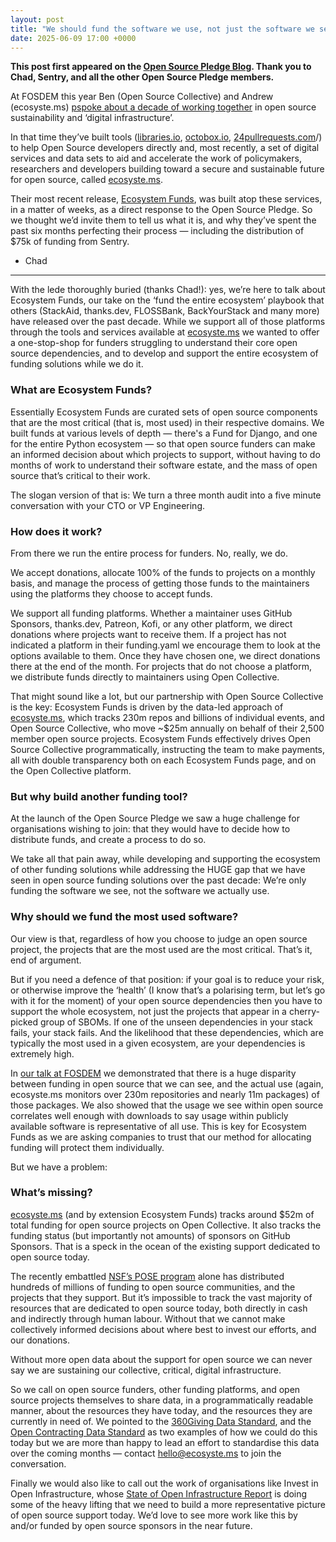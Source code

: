 ```yaml
---
layout: post
title: "We should fund the software we use, not just the software we see"
date: 2025-06-09 17:00 +0000
---
```


__This post first appeared on the [Open Source Pledge Blog](https://opensourcepledge.com/blog/we-should-fund-the-software-we-use/). Thank you to Chad, Sentry, and all the other Open Source Pledge members.__

At FOSDEM this year Ben (Open Source Collective) and Andrew (ecosyste.ms) [pspoke about a decade of working together](https://fosdem.org/2025/schedule/event/fosdem-2025-5576-open-source-funding-you-re-doing-it-wrong/) in open source sustainability and ‘digital infrastructure’.

In that time they’ve built tools ([libraries.io](https://libraries.io), [octobox.io](https://octobox.io), [24pullrequests.com](https://24pullrequests.com)/) to help Open Source developers directly and, most recently, a set of digital services and data sets to aid and accelerate the work of policymakers, researchers and developers building toward a secure and sustainable future for open source, called [ecosyste.ms](https://ecosyste.ms).

Their most recent release, [Ecosystem Funds](https://funds.ecosyste.ms), was built atop these services, in a matter of weeks, as a direct response to the Open Source Pledge. So we thought we’d invite them to tell us what it is, and why they’ve spent the past six months perfecting their process — including the distribution of $75k of funding from Sentry.

- Chad

---

With the lede thoroughly buried (thanks Chad!): yes, we’re here to talk about Ecosystem Funds, our take on the ‘fund the entire ecosystem’ playbook that others (StackAid, thanks.dev, FLOSSBank, BackYourStack and many more) have released over the past decade. While we support all of those platforms through the tools and services available at [ecosyste.ms](https://ecosyste.ms) we wanted to offer a one-stop-shop for funders struggling to understand their core open source dependencies, and to develop and support the entire ecosystem of funding solutions while we do it.

### What are Ecosystem Funds?

Essentially Ecosystem Funds are curated sets of open source components that are the most critical (that is, most used) in their respective domains. We built funds at various levels of depth — there's a Fund for Django, and one for the entire Python ecosystem — so that open source funders can make an informed decision about which projects to support, without having to do months of work to understand their software estate, and the mass of open source that’s critical to their work.

The slogan version of that is: We turn a three month audit into a five minute conversation with your CTO or VP Engineering.

### How does it work?

From there we run the entire process for funders. No, really, we do.

We accept donations, allocate 100% of the funds to projects on a monthly basis, and manage the process of getting those funds to the maintainers using the platforms they choose to accept funds.

We support all funding platforms. Whether a maintainer uses GitHub Sponsors, thanks.dev, Patreon, Kofi, or any other platform, we direct donations where projects want to receive them. If a project has not indicated a platform in their funding.yaml we encourage them to look at the options available to them. Once they have chosen one, we direct donations there at the end of the month. For projects that do not choose a platform, we distribute funds directly to maintainers using Open Collective.

That might sound like a lot, but our partnership with Open Source Collective is the key: Ecosystem Funds is driven by the data-led approach of [ecosyste.ms](https://ecosyste.ms), which tracks 230m repos and billions of individual events, and Open Source Collective, who move ~$25m annually on behalf of their 2,500 member open source projects. Ecosystem Funds effectively drives Open Source Collective programmatically, instructing the team to make payments, all with double transparency both on each Ecosystem Funds page, and on the Open Collective platform.

### But why build another funding tool?

At the launch of the Open Source Pledge we saw a huge challenge for organisations wishing to join: that they would have to decide how to distribute funds, and create a process to do so.

We take all that pain away, while developing and supporting the ecosystem of other funding solutions while addressing the HUGE gap that we have seen in open source funding solutions over the past decade: We’re only funding the software we see, not the software we actually use.

### Why should we fund the most used software?

Our view is that, regardless of how you choose to judge an open source project, the projects that are the most used are the most critical. That’s it, end of argument.

But if you need a defence of that position: if your goal is to reduce your risk, or otherwise improve the ‘health’ (I know that’s a polarising term, but let’s go with it for the moment) of your open source dependencies then you have to support the whole ecosystem, not just the projects that appear in a cherry-picked group of SBOMs. If one of the unseen dependencies in your stack fails, your stack fails. And the likelihood that these dependencies, which are typically the most used in a given ecosystem, are your dependencies is extremely high.

In [our talk at FOSDEM](https://fosdem.org/2025/schedule/event/fosdem-2025-5576-open-source-funding-you-re-doing-it-wrong/) we demonstrated that there is a huge disparity between funding in open source that we can see, and the actual use (again, ecosyste.ms monitors over 230m repositories and nearly 11m packages) of those packages. We also showed that the usage we see within open source correlates well enough with downloads to say usage within publicly available software is representative of all use. This is key for Ecosystem Funds as we are asking companies to trust that our method for allocating funding will protect them individually.

But we have a problem:

### What’s missing?

[ecosyste.ms](https://ecosyste.ms) (and by extension Ecosystem Funds) tracks around $52m of total funding for open source projects on Open Collective. It also tracks the funding status (but importantly not amounts) of sponsors on GitHub Sponsors. That is a speck in the ocean of the existing support dedicated to open source today.

The recently embattled [NSF’s POSE program](https://www.google.com/search?client=safari&rls=en&q=NSF+POSE&ie=UTF-8&oe=UTF-8) alone has distributed hundreds of millions of funding to open source communities, and the projects that they support. But it’s impossible to track the vast majority of resources that are dedicated to open source today, both directly in cash and indirectly through human labour. Without that we cannot make collectively informed decisions about where best to invest our efforts, and our donations.

Without more open data about the support for open source we can never say we are sustaining our collective, critical, digital infrastructure.

So we call on open source funders, other funding platforms, and open source projects themselves to share data, in a programmatically readable manner, about the resources they have today, and the resources they are currently in need of. We pointed to the [360Giving Data Standard](https://www.360giving.org/about/data-standard/), and the [Open Contracting Data Standard](https://standard.open-contracting.org/latest/en/) as two examples of how we could do this today but we are more than happy to lead an effort to standardise this data over the coming months — contact [hello@ecosyste.ms](mailto:hello@ecosyste.ms) to join the conversation.

Finally we would also like to call out the work of organisations like Invest in Open Infrastructure, whose [State of Open Infrastructure Report](https://investinopen.org/data-room/state-of-oi/) is doing some of the heavy lifting that we need to build a more representative picture of open source support today. We’d love to see more work like this by and/or funded by open source sponsors in the near future.
